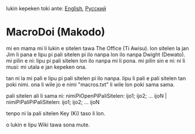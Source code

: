 lukin kepeken toki ante: [English](../master/README.md "View in English"), [Русский](../master/README.ru_ru.md "Смотреть на русском")

# MacroDoi (Makodo)
mi en mama mi li lukin e sitelen tawa The Office (Ti Awisu). lon sitelen la jan Jim li pana e lipu pi pali sitelen pi ilo nanpa lon ilo nanpa Dwight (Dewato). mi pilin e ni: lipu pi pali sitelen lon ilo nanpa mi li pona. mi pilin sin e ni: ni li musi: mi utala e jan kepeken ona.

tan ni la mi pali e lipu pi pali sitelen pi ilo nanpa. lipu li pali e pali sitelen tan poki nimi. ona li wile jo e nimi "macros.txt" li wile lon poki sama sama.

pali sitelen ali li sama ni: nimiPiOpenPiPaliSitelen: ijo1; ijo2; ... ijoN | nimiPiPaliPiPaliSitelen: ijo1; ijo2; ... ijoN

tenpo ni la pali sitelen Key (Ki) taso li lon.

o lukin e lipu Wiki tawa sona mute.

